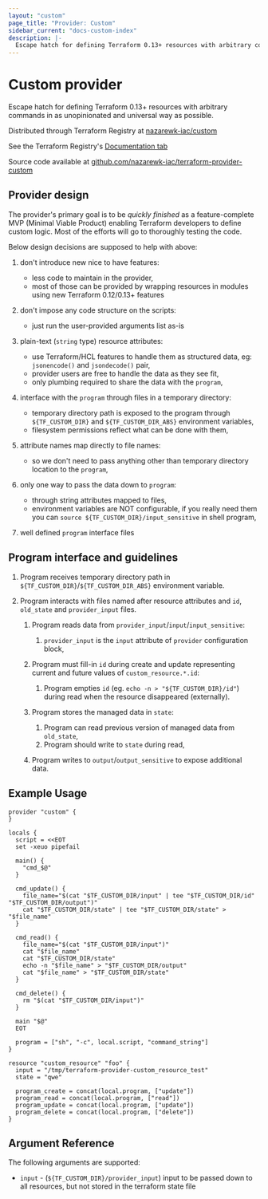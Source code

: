 ```yaml
---
layout: "custom"
page_title: "Provider: Custom"
sidebar_current: "docs-custom-index"
description: |-
  Escape hatch for defining Terraform 0.13+ resources with arbitrary commands in as unopinionated and universal way as possible.
---
```


# Custom provider

Escape hatch for defining Terraform 0.13+ resources with arbitrary commands in as unopinionated and universal way as possible.

Distributed through Terraform Registry at [nazarewk-iac/custom](https://registry.terraform.io/providers/nazarewk-iac/custom/latest)

See the Terraform Registry's [Documentation tab](https://registry.terraform.io/providers/nazarewk-iac/custom/latest/docs)

Source code available at [github.com/nazarewk-iac/terraform-provider-custom](https://github.com/nazarewk-iac/terraform-provider-custom)

## Provider design

The provider's primary goal is to be *quickly finished* as a feature-complete MVP (Minimal Viable Product) enabling Terraform developers to define custom logic.
Most of the efforts will go to thoroughly testing the code.

Below design decisions are supposed to help with above:

1. don't introduce new nice to have features:
    - less code to maintain in the provider,
    - most of those can be provided by wrapping resources in modules using new Terraform 0.12/0.13+ features

1. don't impose any code structure on the scripts:
    - just run the user-provided arguments list as-is
 
1. plain-text (`string` type) resource attributes:
    - use Terraform/HCL features to handle them as structured data, eg: `jsonencode()` and `jsondecode()` pair,
    - provider users are free to handle the data as they see fit,
    - only plumbing required to share the data with the `program`,

1. interface with the `program` through files in a temporary directory:
    - temporary directory path is exposed to the program through `${TF_CUSTOM_DIR}` and `${TF_CUSTOM_DIR_ABS}` environment variables,
    - filesystem permissions reflect what can be done with them,

1. attribute names map directly to file names:
    - so we don't need to pass anything other than temporary directory location to the `program`,

1. only one way to pass the data down to `program`:
    - through string attributes mapped to files,
    - environment variables are NOT configurable, if you really need them you can `source ${TF_CUSTOM_DIR}/input_sensitive` in shell program,

1. well defined `program` interface files

## Program interface and guidelines

1. Program receives temporary directory path in `${TF_CUSTOM_DIR}`/`${TF_CUSTOM_DIR_ABS}` environment variable.

1. Program interacts with files named after resource attributes and `id`, `old_state` and `provider_input` files.

    1. Program reads data from `provider_input`/`input`/`input_sensitive`:
        1. `provider_input` is the `input` attribute of `provider` configuration block,
    
    1. Program must fill-in `id` during create and update representing current and future values of `custom_resource.*.id`:
    
        1. Program empties `id` (eg. `echo -n > "${TF_CUSTOM_DIR}/id"`) during read when the resource disappeared (externally).
    
    1. Program stores the managed data in `state`:
    
        1. Program can read previous version of managed data from `old_state`,
        2. Program should write to `state` during read,
    
    1. Program writes to `output`/`output_sensitive` to expose additional data.


## Example Usage

```hcl
provider "custom" {
}

locals {
  script = <<EOT
  set -xeuo pipefail

  main() {
	"cmd_$@"
  }

  cmd_update() {
	file_name="$(cat "$TF_CUSTOM_DIR/input" | tee "$TF_CUSTOM_DIR/id" "$TF_CUSTOM_DIR/output")"
	cat "$TF_CUSTOM_DIR/state" | tee "$TF_CUSTOM_DIR/state" > "$file_name"
  }

  cmd_read() {
	file_name="$(cat "$TF_CUSTOM_DIR/input")"
	cat "$file_name"
	cat "$TF_CUSTOM_DIR/state"
	echo -n "$file_name" > "$TF_CUSTOM_DIR/output"
	cat "$file_name" > "$TF_CUSTOM_DIR/state"
  }
  
  cmd_delete() {
	rm "$(cat "$TF_CUSTOM_DIR/input")"
  }

  main "$@"
  EOT

  program = ["sh", "-c", local.script, "command_string"]
}

resource "custom_resource" "foo" {
  input = "/tmp/terraform-provider-custom_resource_test"
  state = "qwe"

  program_create = concat(local.program, ["update"])
  program_read = concat(local.program, ["read"])
  program_update = concat(local.program, ["update"])
  program_delete = concat(local.program, ["delete"])
}
```

## Argument Reference

The following arguments are supported:

* `input` - (`${TF_CUSTOM_DIR}/provider_input`) input to be passed down to all resources, but not stored in the terraform state file
